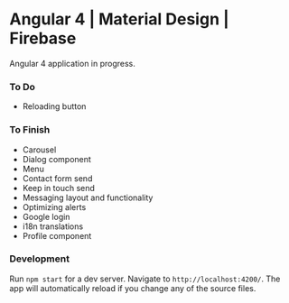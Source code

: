 # Angular 4 | Material Design | Firebase

<p>Angular 4 application in progress.</p>

### To Do
* Reloading button

### To Finish
* Carousel
* Dialog component
* Menu
* Contact form send
* Keep in touch send
* Messaging layout and functionality
* Optimizing alerts
* Google login
* i18n translations
* Profile component

### Development

Run `npm start` for a dev server. Navigate to `http://localhost:4200/`. The app will automatically reload if you change any of the source files.
